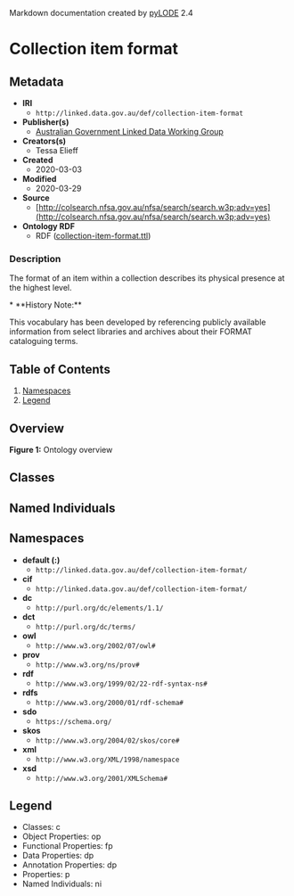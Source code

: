 Markdown documentation created by [pyLODE](http://github.com/rdflib/pyLODE) 2.4

# Collection item format

## Metadata
* **IRI**
  * `http://linked.data.gov.au/def/collection-item-format`
* **Publisher(s)**
  * [Australian Government Linked Data Working Group](http://www.linked.data.gov.au/org/agldwg)
* **Creators(s)**
  * Tessa Elieff
* **Created**
  * 2020-03-03
* **Modified**
  * 2020-03-29
* **Source**
  * [http://colsearch.nfsa.gov.au/nfsa/search/search.w3p;adv=yes](http://colsearch.nfsa.gov.au/nfsa/search/search.w3p;adv=yes)
* **Ontology RDF**
  * RDF ([collection-item-format.ttl](turtle))
### Description
<p>The format of an item within a collection describes its physical presence at the highest level.</p>
* **History Note:** <p>This vocabulary has been developed by referencing publicly available information from select libraries and archives about their FORMAT cataloguing terms.</p>

## Table of Contents
1. [Namespaces](#namespaces)
1. [Legend](#legend)


## Overview

**Figure 1:** Ontology overview
## Classes

## Named Individuals
## Namespaces
* **default (:)**
  * `http://linked.data.gov.au/def/collection-item-format/`
* **cif**
  * `http://linked.data.gov.au/def/collection-item-format/`
* **dc**
  * `http://purl.org/dc/elements/1.1/`
* **dct**
  * `http://purl.org/dc/terms/`
* **owl**
  * `http://www.w3.org/2002/07/owl#`
* **prov**
  * `http://www.w3.org/ns/prov#`
* **rdf**
  * `http://www.w3.org/1999/02/22-rdf-syntax-ns#`
* **rdfs**
  * `http://www.w3.org/2000/01/rdf-schema#`
* **sdo**
  * `https://schema.org/`
* **skos**
  * `http://www.w3.org/2004/02/skos/core#`
* **xml**
  * `http://www.w3.org/XML/1998/namespace`
* **xsd**
  * `http://www.w3.org/2001/XMLSchema#`

## Legend
* Classes: c
* Object Properties: op
* Functional Properties: fp
* Data Properties: dp
* Annotation Properties: dp
* Properties: p
* Named Individuals: ni